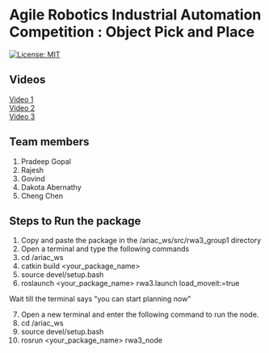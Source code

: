 # Agile Robotics Industrial Automation Competition : Object Pick and Place

[![License: MIT](https://img.shields.io/badge/License-MIT-yellow.svg)](https://opensource.org/licenses/MIT)

## Videos

[Video 1](https://youtu.be/xjymymuRcqY) </br>
[Video 2](https://youtu.be/Tc0KH66oZGQ) </br>
[Video 3](https://youtu.be/X_ETmvpey28) </br>

## Team members
1. Pradeep Gopal
2. Rajesh 
3. Govind
4. Dakota Abernathy
5. Cheng Chen

## Steps to Run the package

1. Copy and paste the package in the /ariac_ws/src/rwa3_group1 directory
2. Open a terminal and type the following commands
3. cd /ariac_ws
4. catkin build <your_package_name>
5. source devel/setup.bash
6. roslaunch <your_package_name> rwa3.launch load_moveit:=true

Wait till the terminal says "you can start planning now"

7. Open a new terminal and enter the following command to run the node.
8. cd /ariac_ws
9. source devel/setup.bash
10. rosrun <your_package_name> rwa3_node
